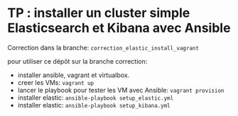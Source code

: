 # TP : installer un cluster simple Elasticsearch et Kibana avec Ansible

Correction dans la branche: `correction_elastic_install_vagrant`

pour utiliser ce dépôt sur la branche correction:
- installer ansible, vagrant et virtualbox.
- creer les VMs: `vagrant up`
- lancer le playbook pour tester les VM avec Ansible: `vagrant provision` 
- installer elastic: `ansible-playbook setup_elastic.yml`
- installer elastic: `ansible-playbook setup_kibana.yml`